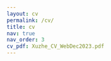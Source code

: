 ```yaml
---
layout: cv
permalink: /cv/
title: cv
nav: true
nav_order: 3
cv_pdf: Xuzhe_CV_WebDec2023.pdf
---
```

